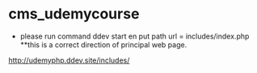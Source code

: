 # cms_udemycourse


+ please run command ddev start en put path url = includes/index.php
**this is a correct direction of principal web page.

http://udemyphp.ddev.site/includes/
